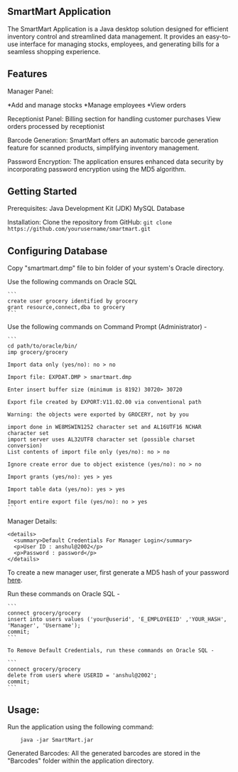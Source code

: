 SmartMart Application
----------------------

The SmartMart Application is a Java desktop solution designed for efficient inventory control and streamlined data management. It provides an easy-to-use interface for managing stocks, employees, and generating bills for a seamless shopping experience.

Features
--------
Manager Panel:

   *Add and manage stocks
   *Manage employees
   *View orders

Receptionist Panel:
    Billing section for handling customer purchases
    View orders processed by receptionist

Barcode Generation:
    SmartMart offers an automatic barcode generation feature for scanned products, simplifying inventory management.

Password Encryption:
    The application ensures enhanced data security by incorporating password encryption using the MD5 algorithm.

Getting Started
---------------

Prerequisites:
    Java Development Kit (JDK)
    MySQL Database

Installation:
    Clone the repository from GitHub:
    ```
    git clone https://github.com/yourusername/smartmart.git
    ```

Configuring Database
--------------------

Copy "smartmart.dmp" file to bin folder of your system's Oracle directory.
    
Use the following commands on Oracle SQL

    ```
    create user grocery identified by grocery
    grant resource,connect,dba to grocery
    ```

Use the following commands on Command Prompt (Administrator) -


    ```
    cd path/to/oracle/bin/
    imp grocery/grocery
    
    Import data only (yes/no): no > no
    
    Import file: EXPDAT.DMP > smartmart.dmp
    
    Enter insert buffer size (minimum is 8192) 30720> 30720
    
    Export file created by EXPORT:V11.02.00 via conventional path
    
    Warning: the objects were exported by GROCERY, not by you
    
    import done in WE8MSWIN1252 character set and AL16UTF16 NCHAR character set
    import server uses AL32UTF8 character set (possible charset conversion)
    List contents of import file only (yes/no): no > no
    
    Ignore create error due to object existence (yes/no): no > no
    
    Import grants (yes/no): yes > yes
    
    Import table data (yes/no): yes > yes
    
    Import entire export file (yes/no): no > yes
    ```

Manager Details:


    <details>
      <summary>Default Credentials For Manager Login</summary>
      <p>User ID : anshul@2002</p>
      <p>Password : password</p>
    </details>

To create a new manager user, first generate a MD5 hash of your password [here](https://codebeautify.org/md5-hash-generator).

Run these commands on Oracle SQL -

    ```
    connect grocery/grocery
    insert into users values ('your@userid', 'E_EMPLOYEEID' ,'YOUR_HASH', 'Manager', 'Username');
    commit;
    ```

    To Remove Default Credentials, run these commands on Oracle SQL -

    ```
    connect grocery/grocery
    delete from users where USERID = 'anshul@2002';
    commit;
    ```

Usage:
------

Run the application using the following command:

        java -jar SmartMart.jar

Generated Barcodes:
    All the generated barcodes are stored in the "Barcodes" folder within the application directory.

